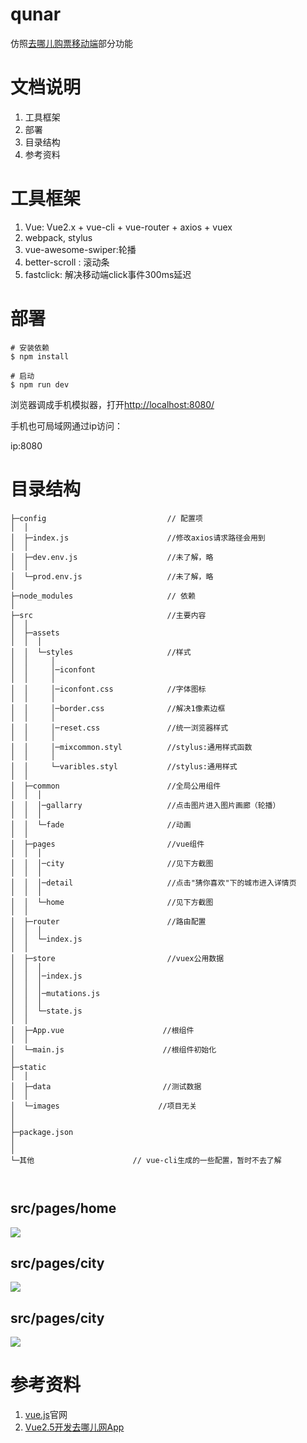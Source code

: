 # qunar
仿照[去哪儿购票移动端](http://piao.qunar.com/touch/)部分功能
# 文档说明
1. 工具框架
2. 部署 
3. 目录结构
4. 参考资料
# 工具框架
1. Vue: Vue2.x + vue-cli + vue-router + axios + vuex
2. webpack, stylus
3. vue-awesome-swiper:轮播
4. better-scroll : 滚动条
5. fastclick: 解决移动端click事件300ms延迟
# 部署
```shell
# 安装依赖
$ npm install 

# 启动
$ npm run dev
```
浏览器调成手机模拟器，打开[http://localhost:8080/](http://localhost:8080/)

手机也可局域网通过ip访问：

ip:8080

# 目录结构
```
├─config                           // 配置项
│  │
│  ├─index.js                      //修改axios请求路径会用到
│  │
│  ├─dev.env.js                    //未了解，略
│  │
│  └─prod.env.js                   //未了解，略
│ 
├─node_modules                     // 依赖
│
├─src                              //主要内容
│  │
│  ├─assets
│  │  │ 
│  │  └─styles                     //样式
│  │     │
│  │     │─iconfont 
│  │     │
│  │     │─iconfont.css            //字体图标
│  │     │
│  │     │─border.css              //解决1像素边框
│  │     │
│  │     │─reset.css               //统一浏览器样式
│  │     │
│  │     │─mixcommon.styl          //stylus:通用样式函数
│  │     │  
│  │     └─varibles.styl           //stylus:通用样式
│  │ 
│  ├─common                        //全局公用组件
│  │  │  
│  │  │─gallarry                   //点击图片进入图片画廊（轮播）
│  │  │ 
│  │  └─fade                       //动画
│  │
│  ├─pages                         //vue组件
│  │  │  
│  │  │─city                       //见下方截图
│  │  │  
│  │  │─detail                     //点击"猜你喜欢"下的城市进入详情页
│  │  │ 
│  │  └─home                       //见下方截图  
│  │
│  ├─router                        //路由配置
│  │  │ 
│  │  └─index.js               
│  │
│  ├─store                         //vuex公用数据
│  │  │  
│  │  │─index.js
│  │  │  
│  │  │─mutations.js                      
│  │  │ 
│  │  └─state.js               
│  │
│  ├─App.vue                      //根组件
│  │ 
│  └─main.js                      //根组件初始化
│
├─static 
│  │
│  ├─data                         //测试数据
│  │
│  └─images                      //项目无关
│
│
├─package.json              
│                           
│
└─其他                      // vue-cli生成的一些配置，暂时不去了解
   
   
```
## src/pages/home

![](static/images/home.png)

## src/pages/city

![](static/images/city.png)

## src/pages/city

![](static/images/citySearch.png)
# 参考资料
1. [vue.js](https://cn.vuejs.org/v2/guide/)官网
2. [Vue2.5开发去哪儿网App](https://coding.imooc.com/class/203.html)

